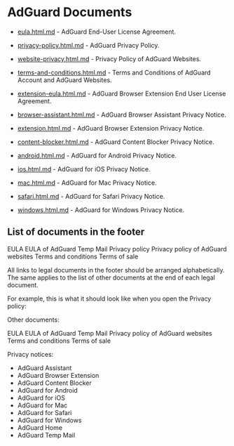 
# AdGuard Documents

- [eula.html.md](eula.html.md) - AdGuard End-User License Agreement.

- [privacy-policy.html.md](rivacy-policy.html.md) - AdGuard Privacy Policy.

- [website-privacy.html.md](website-privacy.html.md) - Privacy Policy of AdGuard Websites.

- [terms-and-conditions.html.md](terms-and-conditions.html.md) - Terms and Conditions of AdGuard Account and AdGuard Websites.

- [extension-eula.html.md](extension-eula.html.md) - AdGuard Browser Extension End User License Agreement.

- [browser-assistant.html.md](browser-assistant.html.md) - AdGuard Browser Assistant Privacy Notice.

- [extension.html.md](extension.html.md) - AdGuard Browser Extension Privacy Notice.

- [content-blocker.html.md](content-blocker.html.md) - AdGuard Content Blocker Privacy Notice.

- [android.html.md](android.html.md) - AdGuard for Android Privacy Notice.

- [ios.html.md](ios.html.md) - AdGuard for iOS Privacy Notice.

- [mac.html.md](mac.html.md) - AdGuard for Mac Privacy Notice.

- [safari.html.md](safari.html.md) - AdGuard for Safari Privacy Notice.

- [windows.html.md](windows.html.md) - AdGuard for Windows Privacy Notice.

## List of documents in the footer

EULA
EULA of AdGuard Temp Mail
Privacy policy
Privacy policy of AdGuard websites
Terms and conditions
Terms of sale

All links to legal documents in the footer should be arranged alphabetically. The same applies to the list of other documents at the end of each legal document.

For example, this is what it should look like when you open the Privacy policy:

Other documents:

EULA
EULA of AdGuard Temp Mail
Privacy policy of AdGuard websites
Terms and conditions
Terms of sale

Privacy notices:

- AdGuard Assistant
- AdGuard Browser Extension
- AdGuard Content Blocker
- AdGuard for Android
- AdGuard for iOS
- AdGuard for Mac
- AdGuard for Safari
- AdGuard for Windows
- AdGuard Home
- AdGuard Temp Mail
